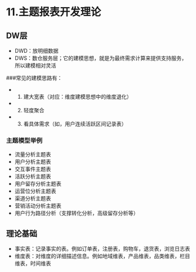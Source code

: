 # 11.主题报表开发理论

## DW层

* DWD：放明细数据
* DWS：数仓服务层；它的建模思想，就是为最终需求计算来提供支持服务，所以建模相对灵活

###常见的建模思路有：

* 1. 建大宽表（对应：维度建模思想中的维度退化）
* 2. 轻度聚合
* 3. 看具体需求（如，用户连续活跃区间记录表）

### 主题模型举例

* 流量分析主题表
* 用户分析主题表
* 交互事件主题表
* 活跃分析主题表
* 用户留存分析主题表
* 运营位分析主题表
* 渠道分析主题表
* 营销活动分析主题表
* 用户行为路径分析（支撑转化分析，高级留存分析等）


## 理论基础

* 事实表：记录事实的表。例如订单表，注册表，购物车，退货表，浏览日志表
* 维度表：对维度的详细描述信息。例如地域维表，产品维表，品类维表，栏目维表，时间维表



